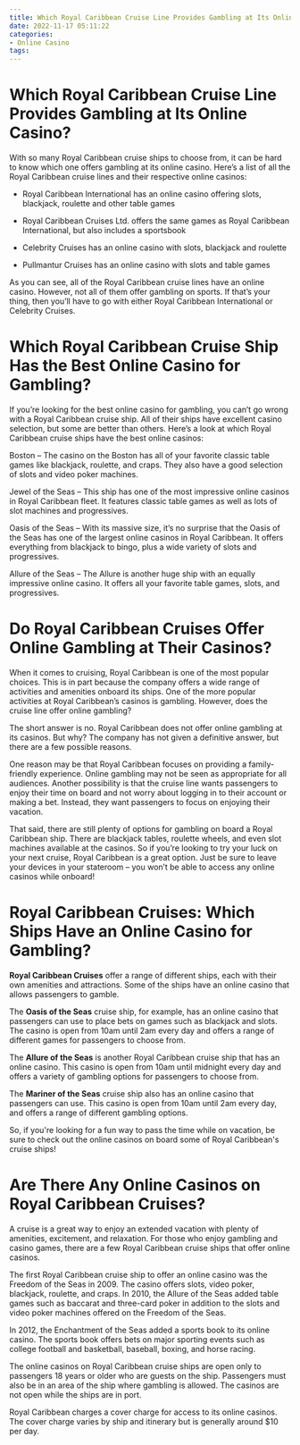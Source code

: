 ```yaml
---
title: Which Royal Caribbean Cruise Line Provides Gambling at Its Online Casino
date: 2022-11-17 05:11:22
categories:
- Online Casino
tags:
---
```



#  Which Royal Caribbean Cruise Line Provides Gambling at Its Online Casino?

With so many Royal Caribbean cruise ships to choose from, it can be hard to know which one offers gambling at its online casino. Here’s a list of all the Royal Caribbean cruise lines and their respective online casinos:

- Royal Caribbean International has an online casino offering slots, blackjack, roulette and other table games

- Royal Caribbean Cruises Ltd. offers the same games as Royal Caribbean International, but also includes a sportsbook

- Celebrity Cruises has an online casino with slots, blackjack and roulette

- Pullmantur Cruises has an online casino with slots and table games

As you can see, all of the Royal Caribbean cruise lines have an online casino. However, not all of them offer gambling on sports. If that’s your thing, then you’ll have to go with either Royal Caribbean International or Celebrity Cruises.

#  Which Royal Caribbean Cruise Ship Has the Best Online Casino for Gambling?

If you’re looking for the best online casino for gambling, you can’t go wrong with a Royal Caribbean cruise ship. All of their ships have excellent casino selection, but some are better than others. Here’s a look at which Royal Caribbean cruise ships have the best online casinos:

Boston – The casino on the Boston has all of your favorite classic table games like blackjack, roulette, and craps. They also have a good selection of slots and video poker machines.

Jewel of the Seas – This ship has one of the most impressive online casinos in Royal Caribbean fleet. It features classic table games as well as lots of slot machines and progressives.

Oasis of the Seas – With its massive size, it’s no surprise that the Oasis of the Seas has one of the largest online casinos in Royal Caribbean. It offers everything from blackjack to bingo, plus a wide variety of slots and progressives.

Allure of the Seas – The Allure is another huge ship with an equally impressive online casino. It offers all your favorite table games, slots, and progressives.

#  Do Royal Caribbean Cruises Offer Online Gambling at Their Casinos?

When it comes to cruising, Royal Caribbean is one of the most popular choices. This is in part because the company offers a wide range of activities and amenities onboard its ships. One of the more popular activities at Royal Caribbean’s casinos is gambling. However, does the cruise line offer online gambling?

The short answer is no. Royal Caribbean does not offer online gambling at its casinos. But why? The company has not given a definitive answer, but there are a few possible reasons.

One reason may be that Royal Caribbean focuses on providing a family-friendly experience. Online gambling may not be seen as appropriate for all audiences. Another possibility is that the cruise line wants passengers to enjoy their time on board and not worry about logging in to their account or making a bet. Instead, they want passengers to focus on enjoying their vacation.

That said, there are still plenty of options for gambling on board a Royal Caribbean ship. There are blackjack tables, roulette wheels, and even slot machines available at the casinos. So if you’re looking to try your luck on your next cruise, Royal Caribbean is a great option. Just be sure to leave your devices in your stateroom – you won’t be able to access any online casinos while onboard!

#  Royal Caribbean Cruises: Which Ships Have an Online Casino for Gambling?

**Royal Caribbean Cruises** offer a range of different ships, each with their own amenities and attractions. Some of the ships have an online casino that allows passengers to gamble.

The **Oasis of the Seas** cruise ship, for example, has an online casino that passengers can use to place bets on games such as blackjack and slots. The casino is open from 10am until 2am every day and offers a range of different games for passengers to choose from.

The **Allure of the Seas** is another Royal Caribbean cruise ship that has an online casino. This casino is open from 10am until midnight every day and offers a variety of gambling options for passengers to choose from.

The **Mariner of the Seas** cruise ship also has an online casino that passengers can use. This casino is open from 10am until 2am every day, and offers a range of different gambling options.

So, if you're looking for a fun way to pass the time while on vacation, be sure to check out the online casinos on board some of Royal Caribbean's cruise ships!

#  Are There Any Online Casinos on Royal Caribbean Cruises?

A cruise is a great way to enjoy an extended vacation with plenty of amenities, excitement, and relaxation. For those who enjoy gambling and casino games, there are a few Royal Caribbean cruise ships that offer online casinos.

The first Royal Caribbean cruise ship to offer an online casino was the Freedom of the Seas in 2009. The casino offers slots, video poker, blackjack, roulette, and craps. In 2010, the Allure of the Seas added table games such as baccarat and three-card poker in addition to the slots and video poker machines offered on the Freedom of the Seas.

In 2012, the Enchantment of the Seas added a sports book to its online casino. The sports book offers bets on major sporting events such as college football and basketball, baseball, boxing, and horse racing.

The online casinos on Royal Caribbean cruise ships are open only to passengers 18 years or older who are guests on the ship. Passengers must also be in an area of the ship where gambling is allowed. The casinos are not open while the ships are in port.

Royal Caribbean charges a cover charge for access to its online casinos. The cover charge varies by ship and itinerary but is generally around $10 per day.